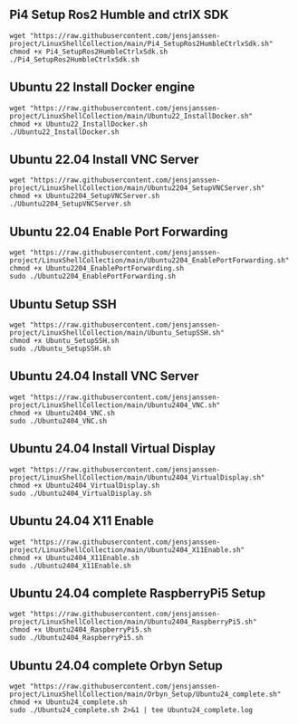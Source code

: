 
## Pi4 Setup Ros2 Humble and ctrlX SDK
```
wget "https://raw.githubusercontent.com/jensjanssen-project/LinuxShellCollection/main/Pi4_SetupRos2HumbleCtrlxSdk.sh"
chmod +x Pi4_SetupRos2HumbleCtrlxSdk.sh
./Pi4_SetupRos2HumbleCtrlxSdk.sh
```

## Ubuntu 22 Install Docker engine
```
wget "https://raw.githubusercontent.com/jensjanssen-project/LinuxShellCollection/main/Ubuntu22_InstallDocker.sh"
chmod +x Ubuntu22_InstallDocker.sh
./Ubuntu22_InstallDocker.sh
```

## Ubuntu 22.04 Install VNC Server
```
wget "https://raw.githubusercontent.com/jensjanssen-project/LinuxShellCollection/main/Ubuntu2204_SetupVNCServer.sh"
chmod +x Ubuntu2204_SetupVNCServer.sh
./Ubuntu2204_SetupVNCServer.sh
```

## Ubuntu 22.04 Enable Port Forwarding
```
wget "https://raw.githubusercontent.com/jensjanssen-project/LinuxShellCollection/main/Ubuntu2204_EnablePortForwarding.sh"
chmod +x Ubuntu2204_EnablePortForwarding.sh
sudo ./Ubuntu2204_EnablePortForwarding.sh
```

## Ubuntu Setup SSH
```
wget "https://raw.githubusercontent.com/jensjanssen-project/LinuxShellCollection/main/Ubuntu_SetupSSH.sh"
chmod +x Ubuntu_SetupSSH.sh
sudo ./Ubuntu_SetupSSH.sh
```

## Ubuntu 24.04 Install VNC Server
```
wget "https://raw.githubusercontent.com/jensjanssen-project/LinuxShellCollection/main/Ubuntu2404_VNC.sh"
chmod +x Ubuntu2404_VNC.sh
sudo ./Ubuntu2404_VNC.sh
```

## Ubuntu 24.04 Install Virtual Display
```
wget "https://raw.githubusercontent.com/jensjanssen-project/LinuxShellCollection/main/Ubuntu2404_VirtualDisplay.sh"
chmod +x Ubuntu2404_VirtualDisplay.sh
sudo ./Ubuntu2404_VirtualDisplay.sh
```


## Ubuntu 24.04 X11 Enable
```
wget "https://raw.githubusercontent.com/jensjanssen-project/LinuxShellCollection/main/Ubuntu2404_X11Enable.sh"
chmod +x Ubuntu2404_X11Enable.sh
sudo ./Ubuntu2404_X11Enable.sh
```

## Ubuntu 24.04 complete RaspberryPi5 Setup
```
wget "https://raw.githubusercontent.com/jensjanssen-project/LinuxShellCollection/main/Ubuntu2404_RaspberryPi5.sh"
chmod +x Ubuntu2404_RaspberryPi5.sh
sudo ./Ubuntu2404_RaspberryPi5.sh
```

## Ubuntu 24.04 complete Orbyn Setup
```
wget "https://raw.githubusercontent.com/jensjanssen-project/LinuxShellCollection/main/Orbyn_Setup/Ubuntu24_complete.sh"
chmod +x Ubuntu24_complete.sh
sudo ./Ubuntu24_complete.sh 2>&1 | tee Ubuntu24_complete.log
```